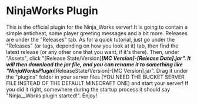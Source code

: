 # NinjaWorks Plugin
This is the official plugin for the Ninja_Works server!
It is going to contain a simple anticheat, some player greeting messages and a bit more.
Releases are under the "Releases" tab.
As for a quick tutorial, just go under the "Releases" (or tags, depending on how you look at it) tab, then find the latest release (or any other one that you want, if it's there). Then, under "Assets", click "[Release State/Version]___[MC Version]-[Release Date].jar". It will then download the jar file, and you can rename it to something like "NinjaWorksPlugin___[ReleaseState/Version]-[MC Version].jar". Drag it under the "plugins" folder in your server files (YOU NEED THE BUCKET SERVER FILE INSTEAD OF THE DEFAULT MINECRAFT ONE) and start your server! If you did it right, somewhere during the startup process it should say "Ninja__Works plugin started!".
Enjoy!
